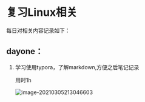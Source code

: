 # 复习Linux相关 

每日对相关内容记录如下：

## dayone：

1. 学习使用typora，了解markdown,方便之后笔记记录

   用时1h

   ![image-20210305213046603](G:\linux_review\image-20210305213046603.png)



